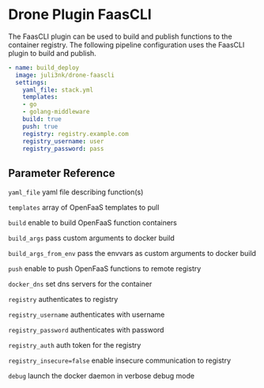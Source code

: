 # Drone Plugin FaasCLI

The FaasCLI plugin can be used to build and publish functions to the container registry. The following pipeline configuration uses the FaasCLI plugin to build and publish.

```yaml
- name: build_deploy
  image: juli3nk/drone-faascli
  settings:
    yaml_file: stack.yml
    templates:
    - go
    - golang-middleware
    build: true
    push: true
    registry: registry.example.com
    registry_username: user
    registry_password: pass
```

## Parameter Reference

`yaml_file`
    yaml file describing function(s)

`templates`
    array of OpenFaaS templates to pull

`build`
    enable to build OpenFaaS function containers

`build_args`
    pass custom arguments to docker build

`build_args_from_env`
    pass the envvars as custom arguments to docker build

`push`
    enable to push OpenFaaS functions to remote registry

`docker_dns`
    set dns servers for the container

`registry`
    authenticates to registry

`registry_username`
    authenticates with username

`registry_password`
    authenticates with password

`registry_auth`
    auth token for the registry

`registry_insecure=false`
    enable insecure communication to registry

`debug`
    launch the docker daemon in verbose debug mode
